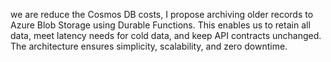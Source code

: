 we are  reduce the Cosmos DB costs, I propose archiving older records to Azure Blob Storage using Durable Functions. This enables us to retain all data, meet latency needs for cold data, and keep API contracts unchanged. The architecture ensures simplicity, scalability, and zero downtime.